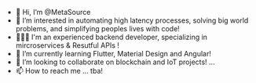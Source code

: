 - 👋 Hi, I’m @MetaSource
- 👀 I’m interested in automating high latency processes, solving big world problems, and simplifying peoples lives with code!
- 👨🏻‍🏫 I'm an experienced backend developer, specializing in mircroservices & Resutful APIs !
- 🌱 I’m currently learning Flutter, Material Design and Angular! 
- 💞️ I’m looking to collaborate on blockchain and IoT projects!  ...
- 📫 How to reach me ... tba!

<!---
MetaSource/MetaSource is a ✨ special ✨ repository because its `README.md` (this file) appears on your GitHub profile.
You can click the Preview link to take a look at your changes.
--->
